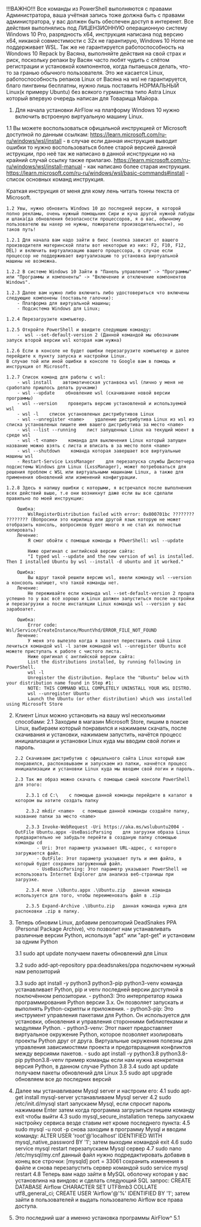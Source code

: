 !!!ВАЖНО!!! Все команды из PowerShell выполняются с правами Администратора, ваша учётная запись тоже должна быть с правами администратора, у вас должен быть обеспечен доступ в интеренет.
Все действия выполнялись под ЛИЦЕНЗИОННУЮ операционную систему Windows 10 Pro, разрядность x64, инструкция написана под версию х64, никакой совместимости с 32х не гарантирую, Windows 10 Home не поддерживает WSL.
Так же не гарантируется работоспособность на Wondows 10 Repack by Васяна, выполняйте действия на свой страх и риск, поскольку репаки by Васян часто любят чудить с слётом регистрации и установкой компонентов, когда пытаешься делать, что-то за гранью обычного пользователя.
Это же касается Linux, работоспособность репаков Linux от Васяна на wsl не гарантируется, благо пингвины бесплатны, нужно лишь поставить НОРМАЛЬНЫЙ Linux(к примеру Ubuntu) без всякого гурманства типо Astra Linux который впервую очередь написан для Товарища Майора.

1. Для начала установки AirFlow на платформу Windows 10 нужно включить встроеную виртуальную машину Linuх.

1.1 Вы можете воспользоваться офицальной инструкцией от Microsoft доступной по данным ссылкам:
https://learn.microsoft.com/ru-ru/windows/wsl/install - в случае если данная инструкция выводит ошибки то нужно воспользоваться более старой версией данной иструкции, про неё так же написано в данной иснструкции но на крайний случай ссылку также прилагаю.
https://learn.microsoft.com/ru-ru/windows/wsl/install-manual - как написано более старая инструкция.
https://learn.microsoft.com/ru-ru/windows/wsl/basic-commands#install - список основных команд инструкция.
    
Краткая инструкция от меня для кому лень читать тонны текста от Microsoft.

    1.2 Увы, нужно обновить Windows 10 до последней версии, в которой полно рекламы, очень нужный помощьник Сири и куча другой нужной лабуды и шлака(да обновления безопасности процессоров, я о вас, обычному пользователю вы нахер не нужны, пожиратели производительности), но таков путь!

    1.2.1 Для начала вам надо зайти в биос (кнопка зависит от вашего производителя материнской платы вот некоторые из них: F2, F10, F12, DEL) и включить виртуализацию вашего процессора, в случае если процессор не поддерживает виртуализацию то установка виртуальной машины не возможна.

    1.2.2 В системе Windows 10 Зайти в "Панель управления" -> "Программы" или "Программы и компоненты" -> "Включение и отключение компонентов Windows".
    
    1.2.3 Далее вам нужно либо включить либо удостовериться что включены следующие компонены (поставьте галочки):
        - Платформа для виртуальной машины;
        - Подсистема Windows для Linux;

    1.2.4 Перезагрузите компьютер.

    1.2.5 Откройте PowerShell и ввидите следующию команду:
        -  wsl --set-default-version 2 (Данной командой мы обозначим запуск второй версии wsl которая нам нужна)

    1.2.6 Если в консоле не будет ошибки перезагрузите компьютер и далее перейдите к пункту запуска и настройки Linux.
    В случае той или иной ошибки в консоле то Google вам в помощь и инструкция от Microsoft.
    
    1.2.7 Список команд для работы с wsl:
        - wsl install    автоматическая устанвока wsl (лично у меня не сработало пришлось делать ручками)
        - wsl --update    обновление wsl (скачивание новой версии программы)
        - wsl --version    проверить версию установленой и используемой wsl
        - wsl -l    список установленых дистрибутивов Linux
        - wsl --unregister <name>    удаление дистрибутива Linux из wsl из списка установленых пишите имя вашего дистрибутива за место <name>
        - wsl --list --running    лист запущенных Linux на текущий моент в среде wsl
        - wsl -t <name>    команда для выключения Linux который запущен название можно взять с листа и вписать в за место поля <name>
        - wsl --shutdown    команда которая завершает все виртуальные машины wsl
        - Restart-Service LxssManager    для перезапуска службы Диспетчера подсистемы Windows для Linux (LxssManager), может потребоваться для решения проблем с WSL или виртуальными машинами Linux, а также для применения обновлений или изменений конфигурации.

    1.2.8 Здесь я напишу ошибки с которыми, я встречался после выполнения всех действий выше, т.е они возникнут даже если вы все сделали правильно по моей инструкции:

        Ошибка: 
            WslRegisterDistribution failed with error: 0x800701bc ???????? ???????? (Вопросики это кирилица или другой язык которую не может отобразить консоль, вопросиков будет много я не стал их полностью копировать)
        Лечение: 
            Я смог обойти с помощью команды в POwerShell: wsl --update

            Ниже оригинал с английской версии сайта:
            "I typed wsl --update and the new version of wsl is installed. Then I installed Ubuntu by wsl --install -d ubuntu and it worked."

        Ошибка: 
            Вы вдруг такой решили версию wsl, ввели команду wsl --version а консооль напишет, что такой команды нет.
        Лечение:
            Не переживайте если команда wsl --set-default-version 2 прошла успешно то у вас всё хорошо и Linux должен запуститься после настройки и перезагрузки а после инсталяции Linux команда wsl --version у вас зарабоатет.

        Ошибка: 
            Error code: Wsl/Service/CreateInstance/MountVhd/ERROR_FILE_NOT_FOUND
        Лечение: 
            У меня это вылезло когда я захотел переставить свой Linux лечиться командой wsl -l затем командой wsl --unregister Ubuntu всё можете приступать к работе с чистого листа.        
            Ниже оригинал с английской версии сайта:
            List the distributions installed, by running following in PowerShell.
            wsl -l
            Unregister the distribution. Replace the "Ubuntu" below with your distribution name found in Step #1:
            NOTE: THIS COMMAND WILL COMPLETELY UNINSTALL YOUR WSL DISTRO.
            wsl --unregister Ubuntu
            Launch the Ubuntu (or other distribution) which was installed using Microsoft Store

    


2.  Клиент Linux можно установить на вашу wsl несколькими способами: 
        2.1 Заходим в магазин Microsoft Store, пишим в поиске Linux, выбираем который понравился и нажимаем скачать, после скачивания и установки, нажимаем запустить, начётся процесс инициализации и установки Linux куда мы вводим свой логин и пароль. 
        
        2.2 Скачиваем дистрибутив с офицального сайта Linux который вам понравился, распоковываем и запускаем из папки, начнётся процесс инициализации и установки Linux куда мы вводим свой логин и пароль.
        
        2.3 Так же образ можно скачать с помощью самой консоли PowerShell для этого:

            2.3.1 cd C:\    с помощью данной команды перейдите в каталог в котором вы хотите создать папку

            2.3.2 mkdir <name>   с помощью данной команды создайте папку, название папки за место <name>

            2.3.3 Invoke-WebRequest -Uri https://aka.ms/wslubuntu2004 -OutFile Ubuntu.appx -UseBasicParsing    для загрузки образа Linux предварительно не забудьте перейти в созданую папку спомощью команды cd     
                - Uri: Этот параметр указывает URL-адрес, с которого загружается файл.
                - OutFile: Этот параметр указывает путь и имя файла, в который будет сохранен загруженный файл.
                - UseBasicParsing: Этот параметр указывает PowerShell не использовать Internet Explorer для анализа веб-страницы при загрузке.

            2.3.4 move .\Ubuntu.appx .\Ubuntu.zip   данная команда используется для того, чтобы переименовать файл в .zip 

            2.3.5 Expand-Archive .\Ubuntu.zip   данная команда нужна для распоковки .zip в папку.

3.  Теперь обновим Linux, добавим репозиторий DeadSnakes PPA (Personal Package Archive), что позволит нам устанавливать различные версии Python, используя "apt" или "apt-get" и установим за одним Python

    3.1 sudo apt update    получаем пакеты обновлений для Linux

    3.2 sudo add-apt-repository ppa:deadsnakes/ppa    подключаем нужный нам репозиторий 

    3.3 sudo apt install -y python3 python3-pip python3-venv    команда устанавливает Python, pip и venv последней версии доступной в поключённом репозитории. 
        - python3: Это интерпретатор языка программирования Python версии 3.x. Он позволяет запускать и выполнять Python-скрипты и приложения.
        - python3-pip: Это инструмент управления пакетами для Python. Он используется для установки, обновления и управления сторонними библиотеками и модулями Python.
        - python3-venv: Этот пакет предоставляет виртуальное окружение Python, которое позволяет изолировать проекты Python друг от друга. Виртуальные окружения полезны для управления зависимостями проекта и предотвращения конфликтов между версиями пакетов.
        - sudo apt install -y python3.8 python3.8-pip python3.8-venv    пример команды если нам нужна конкретная версия Python, в данном случае Python 3.8 
    3.4 sudo apt update    получаем пакеты обновлений для Linux
    3.5 sudo apt upgrade    обновляем все до последних версий

4. Далее мы устанавливаем Mysql server и настроим его:
    4.1 sudo apt-get install mysql-server    устанавливаем Mysql server
    4.2 sudo /etc/init.d/mysql start    запускаем Mysql, если спросит пароль нажимаем Enter затем когда программа загрузиться пишем команду exit чтобы выйти
    4.3 sudo mysql_secure_installation    теперь запускаем настройку сервиса везде ставим нет кроме последнего пункта:
    4.5 sudo mysql -u root -p    снова заходим в программу Mysql и вводим команду: 
        ALTER USER 'root'@'localhost' IDENTIFIED WITH mysql_native_password BY '1'; 
    затем выходим командой exit
    4.6 sudo service mysql restart    перезапускаем Mysql сервер
    4.7 sudo nano /etc/mysql/my.cnf    данный файл нужно подредактировать добавив в конец все строчки: 
        [mysqld]
        port = 33061
    сохранить изменения в файле и снова перезапустить сервер командой    sudo service mysql restart
    4.8 Теперь вам надо зайти в MySQL оболочку которая у вас установлина на виндовс и сделать следующий SQL запрос:
        CREATE DATABASE Airflow CHARACTER SET UTF8mb3 COLLATE utf8_general_ci;
        CREATE USER 'Airflow'@'%' IDENTIFIED BY '1';
    затем зайти в пользователей и выдать пользователю Airflow все права доступа.

5. Это последний шаг а именно установка программы AirFlow^
    5.1 


